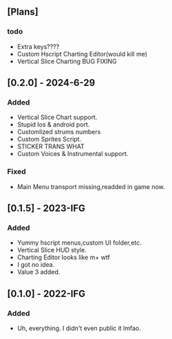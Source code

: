 ## [Plans]
### todo
- Extra keys????
- Custom Hscript Charting Editor(would kill me)
- Vertical Slice Charting BUG FIXING

## [0.2.0] - 2024-6-29
### Added
- Vertical Slice Chart support.
- Stupid Ios & android port.
- Customlized strums numbers
- Custom Sprites Script.
- STICKER TRANS WHAT
- Custom Voices & Instrumental support.
### Fixed
- Main Menu transport missing,readded in game now.


## [0.1.5] - 2023-IFG
### Added
- Yummy hscript menus,custom UI folder,etc.
- Vertical Slice HUD style.
- Charting Editor looks like m+ wtf
- I got no idea.
- Value 3 added.

## [0.1.0] - 2022-IFG
### Added
- Uh, everything. I didn't even public it lmfao.
